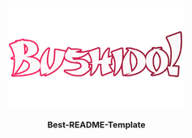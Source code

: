 <p align="center">
  <a href="https://github.com/othneildrew/Best-README-Template">
    <img src="bushido/src/assets/images/bushidologo.png" alt="Logo" width="350" height="auto">
  </a>

  <h3 align="center">Best-README-Template</h3>
